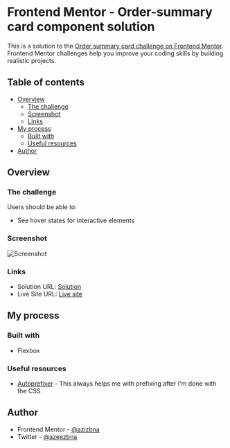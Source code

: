 # Frontend Mentor - Order-summary card component solution
This is a solution to the [Order summary card challenge on Frontend Mentor](https://www.frontendmentor.io/challenges/order-summary-component-QlPmajDUj). Frontend Mentor challenges help you improve your coding skills by building realistic projects. 

## Table of contents

- [Overview](#overview)
  - [The challenge](#the-challenge)
  - [Screenshot](#screenshot)
  - [Links](#links)
- [My process](#my-process)
  - [Built with](#built-with)
  - [Useful resources](#useful-resources)
- [Author](#author)


## Overview

### The challenge

Users should be able to:

- See hover states for interactive elements

### Screenshot

![Screenshot](https://i.imgur.com/AvftbHT.png)

### Links

- Solution URL: [Solution](https://github.com/azizbna/Frontend-mentor-Order-summary-component)
- Live Site URL: [Live site](https://azizbna.github.io/Frontend-mentor-Order-summary-component/)

## My process

### Built with

- Flexbox

### Useful resources

- [Autoprefixer](https://autoprefixer.github.io/) - This always helps me with prefixing after I'm done with the CSS


## Author

- Frontend Mentor - [@azizbna](https://www.frontendmentor.io/profile/azizbna)
- Twitter - [@azeezbna](https://www.twitter.com/azeezbna)
